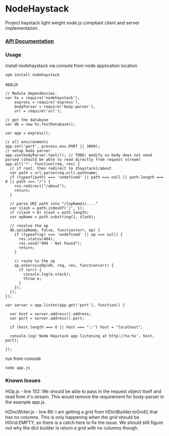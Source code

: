 # NodeHaystack

Project haystack light weight node.js compliant client and server implementation.

### [API Documentation](http://lynxspring.bitbucket.org/nodehaystack/)

### Usage

install nodehaystack via console from node application location

    npm install nodehaystack

app.js

    // Module dependencies.
    var hs = require('nodehaystack'),
        express = require('express'),
        bodyParser = require('body-parser'),
        url = require('url');

    // get the database
    var db = new hs.TestDatabase();

    var app = express();

    // all environments
    app.set('port', process.env.PORT || 3000);
    // setup body parser
    app.use(bodyParser.text()); // TODO: modify so body does not need parsed (should be able to read directly from request stream)
    app.all('*', function(req, res) {
      // if root, then redirect to {haystack}/about
      var path = url.parse(req.url).pathname;
      if (typeof(path) === 'undefined' || path === null || path.length === 0 || path === "/") {
        res.redirect("/about");
        return;
      }

      // parse URI path into "/{opName}/...."
      var slash = path.indexOf('/', 1);
      if (slash < 0) slash = path.length;
      var opName = path.substring(1, slash);

      // resolve the op
      db.op(opName, false, function(err, op) {
        if (typeof(op) === 'undefined' || op === null) {
          res.status(404);
          res.send("404 - Not Found");
          return;
        }

        // route to the op
        op.onServiceOp(db, req, res, function(err) {
          if (err) {
            console.log(e.stack);
            throw e;
          }
        });
      });
    });

    var server = app.listen(app.get('port'), function() {

      var host = server.address().address;
      var port = server.address().port;

      if (host.length === 0 || host === "::") host = "localhost";

      console.log('Node Haystack app listening at http://%s:%s', host, port);

    });

run from console

    node app.js

### Known Issues

HOp.js - line 152: We should be able to pass in the request object itself and read from it's stream.  This would remove
the requirement for body-parser in the example app.js.

HZincWriter.js - line 86: I am getting a grid from HDictBuilder.toGrid() that has no columns.  This is only happening
when the grid should be HGrid.EMPTY, so there is a catch here to fix the issue.  We should still figure out why
the dict builder is return a grid with no columns though.

